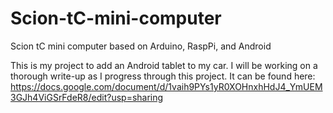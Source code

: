 Scion-tC-mini-computer
======================

Scion tC mini computer based on Arduino, RaspPi, and Android

This is my project to add an Android tablet to my car. I will be working on a thorough write-up as I progress through this project. It can be found here: https://docs.google.com/document/d/1vaih9PYs1yR0XOHnxhHdJ4_YmUEM3GJh4ViGSrFdeR8/edit?usp=sharing